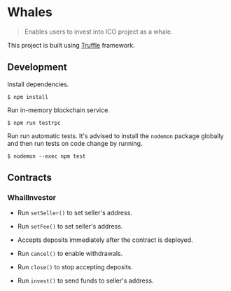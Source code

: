 # Whales

> Enables users to invest into ICO project as a whale.

This project is built using [Truffle](http://truffleframework.com/) framework.

## Development

Install dependencies.

```
$ npm install
```

Run in-memory blockchain service.

```
$ npm run testrpc
```

Run run automatic tests. It's advised to install the `nodemon` package globally and then run tests on code change by running.

```
$ nodemon --exec npm test
```

## Contracts

### WhailInvestor

* Run `setSeller()` to set seller's address.
* Run `setFee()` to set seller's address.

* Accepts deposits immediately after the contract is deployed.
* Run `cancel()` to enable withdrawals.
* Run `close()` to stop accepting deposits.
* Run `invest()` to send funds to seller's address.
